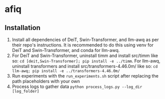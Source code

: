 # afiq

## Installation
1. Install all dependencies of DeiT, Swin-Transformer, and llm-awq as per their repo's instructions. It is recommended to do this using venv for DeiT and Swin-Transformer, and conda for llm-awq.
2. For DeiT and Swin-Transformer, uninstall timm and install src/timm like so: `cd [deit,Swin-Transformer]; pip install -e ../timm`.
For llm-awq, uninstall transformers and install src/transformers-4.46.0m/ like so: `cd llm-awq; pip install -e ../transformers-4.46.0m/`
3. Run experiments with the `run_experiments.sh` script after replacing the path placeholders with your own
4. Process logs to gather data `python process_logs.py --log_dir [log_folder]`

